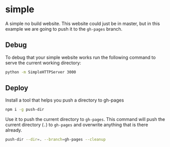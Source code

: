 # simple

A simple no build website. This website could just be in master, but in this example we are going to push it to the `gh-pages` branch.

## Debug

To debug that your simple website works run the following command to serve the current working directory:

```sh
python -m SimpleHTTPServer 3000
```

## Deploy

Install a tool that helps you push a directory to gh-pages

```sh
npm i -g push-dir
```

Use it to push the current directory to `gh-pages`. This command will push the current directory (`.`) to `gh-pages` and overwrite anything that is there already.

```sh
push-dir --dir=. --branch=gh-pages --cleanup
```
